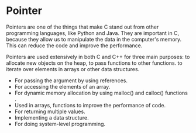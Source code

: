 # Pointer

Pointers are one of the things that make C stand out from other programming languages, like Python and Java. They are important in C, because they allow us to manipulate the data in the computer's memory. This can reduce the code and improve the performance.

Pointers are used extensively in both C and C++ for three main purposes: to allocate new objects on the heap, to pass functions to other functions. to iterate over elements in arrays or other data structures.

- For passing the argument by using references.
- For accessing the elements of an array.
- For dynamic memory allocation by using malloc() and calloc() functions .
- Used in arrays, functions to improve the performance of code.
- For returning multiple values.
- Implementing a data structure.
- For doing system-level programming.
